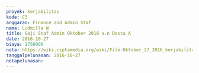 ```yaml
---
proyek: kerjabilitas
kode: C3
anggaran: Finance and Admin Staf
nama: Ludmilla W
title: Gaji Staf Admin Oktober 2016 a.n Desta A
date: 2016-10-27
biaya: 1750000
nota: https://wiki.ciptamedia.org/wiki/File:Oktober_27_2016_kerjabilitas_C3_gaji_finance%26adminstaf_desta.jpg
tanggalpelunasan: 2016-10-27
notapelunasan:
---
```

